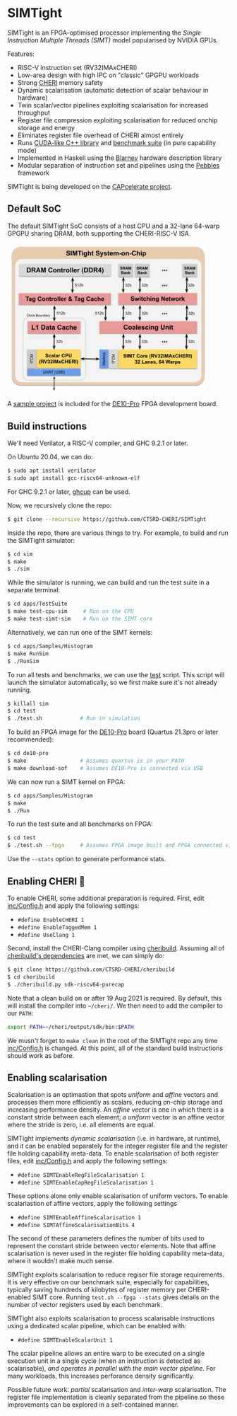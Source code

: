 # SIMTight

SIMTight is an FPGA-optimised processor implementing the _Single
Instruction Multiple Threads (SIMT)_ model popularised by NVIDIA GPUs.

Features:

  * RISC-V instruction set (RV32IMAxCHERI) 
  * Low-area design with high IPC on "classic" GPGPU workloads
  * Strong [CHERI](http://cheri-cpu.org) memory safety
  * Dynamic scalarisation (automatic detection of scalar
    behaviour in hardware)
  * Twin scalar/vector pipelines exploiting scalarisation for
    increased throughput
  * Register file compression exploiting scalarisation for
    reduced onchip storage and energy
  * Eliminates register file overhead of CHERI almost entirely
  * Runs [CUDA-like C++ library](doc/NoCL.md) and [benchmark suite](apps/)
    (in pure capability mode)
  * Implemented in Haskell using the
    [Blarney](https://github.com/blarney-lang/blarney)
    hardware description library
  * Modular separation of instruction set and pipelines using the
    [Pebbles](//github.com/blarney-lang/pebbles)
    framework

SIMTight is being developed on the [CAPcelerate
project](https://gow.epsrc.ukri.org/NGBOViewGrant.aspx?GrantRef=EP/V000381/1).

## Default SoC

The default SIMTight SoC consists of a host CPU and a 32-lane
64-warp GPGPU sharing DRAM, both supporting the CHERI-RISC-V ISA.

<img src="doc/SoC.svg" width="450">

A [sample project](de10-pro/) is included for the
[DE10-Pro](http://de10-pro.terasic.com) FPGA development board.

## Build instructions

We'll need Verilator, a RISC-V compiler, and GHC 9.2.1 or later.

On Ubuntu 20.04, we can do:

```sh
$ sudo apt install verilator
$ sudo apt install gcc-riscv64-unknown-elf
```

For GHC 9.2.1 or later, [ghcup](https://www.haskell.org/ghcup/) can be
used.

Now, we recursively clone the repo:

```sh
$ git clone --recursive https://github.com/CTSRD-CHERI/SIMTight
```

Inside the repo, there are various things to try.  For example, to
build and run the SIMTight simulator:

```sh
$ cd sim
$ make
$ ./sim
```

While the simulator is running, we can build and run the test suite
in a separate terminal:

```sh
$ cd apps/TestSuite
$ make test-cpu-sim     # Run on the CPU
$ make test-simt-sim    # Run on the SIMT core
```

Alternatively, we can run one of the SIMT kernels:

```sh
$ cd apps/Samples/Histogram
$ make RunSim
$ ./RunSim
```

To run all tests and benchmarks, we can use the [test](test/test.sh)
script.  This script will launch the simulator automatically, so we
first make sure it's not already running.

```sh
$ killall sim
$ cd test
$ ./test.sh            # Run in simulation
```

To build an FPGA image for the [DE10-Pro](http://de10-pro.terasic.com)
board (Quartus 21.3pro or later recommended):

```sh
$ cd de10-pro
$ make                 # Assumes quartus is in your PATH
$ make download-sof    # Assumes DE10-Pro is connected via USB
```

We can now run a SIMT kernel on FPGA:

```sh
$ cd apps/Samples/Histogram
$ make
$ ./Run
```

To run the test suite and all benchmarks on FPGA:

```sh
$ cd test
$ ./test.sh --fpga     # Assumes FPGA image built and FPGA connected via USB
```

Use the `--stats` option to generate performance stats.

## Enabling CHERI :cherries:

To enable CHERI, some additional preparation is required.  First, edit
[inc/Config.h](inc/Config.h) and apply the following settings:

  * `#define EnableCHERI 1`
  * `#define EnableTaggedMem 1`
  * `#define UseClang 1`

Second, install the CHERI-Clang compiler using
[cheribuild](https://github.com/CTSRD-CHERI/cheribuild).  Assuming all
of [cheribuild's
dependencies](https://github.com/CTSRD-CHERI/cheribuild#pre-build-setup)
are met, we can simply do:

```sh
$ git clone https://github.com/CTSRD-CHERI/cheribuild
$ cd cheribuild
$ ./cheribuild.py sdk-riscv64-purecap
```

Note that a clean build on or after 19 Aug 2021 is required.  By
default, this will install the compiler into `~/cheri/`.  We then need
to add the compiler to our `PATH`:

```sh
export PATH=~/cheri/output/sdk/bin:$PATH
```

We musn't forget to `make clean` in the root of the SIMTight repo any
time [inc/Config.h](inc/Config.h) is changed.  At this point, all of
the standard build instructions should work as before.

## Enabling scalarisation

Scalarisation is an optimastion that spots _uniform_ and _affine_ vectors and
processes them more efficiently as scalars, reducing on-chip storage and
increasing performance density.  An _affine_ vector is one in which there is a
constant stride between each element; a _uniform_ vector is an affine vector
where the stride is zero, i.e. all elements are equal.

SIMTight implements _dynamic scalarisation_ (i.e. in hardware, at
runtime), and it can be enabled separately for the integer register
file and the register file holding capability meta-data.  To enable
scalarisation of both register files, edit
[inc/Config.h](inc/Config.h) and apply the following settings:

  * `#define SIMTEnableRegFileScalarisation 1`
  * `#define SIMTEnableCapRegFileScalarisation 1`

These options alone only enable scalarisation of uniform vectors.  To
enable scalariastion of affine vectors, apply the following settings

  * `#define SIMTEnableAffineScalarisation 1`
  * `#define SIMTAffineScalarisationBits 4`

The second of these parameters defines the number of bits used to
represent the constant stride between vector elements.  Note that
affine scalarisation is never used in the register file holding
capability meta-data, where it wouldn't make much sense.

SIMTight exploits scalarisation to reduce regiser file storage requirements.
It is very effective on our benchmark suite, especially for capabilities,
typically saving hundreds of kilobytes of register memory per CHERI-enabled
SIMT core.  Running `test.sh --fpga --stats` gives details on the number of
vector registers used by each benchmark.

SIMTight also exploits scalarisation to process scalarisable instructions using
a dedicated scalar pipeline, which can be enabled with:

  * `#define SIMTEnableScalarUnit 1`

The scalar pipeline allows an entire warp to be executed on a single execution
unit in a single cycle (when an instruction is detected as scalarisable), _and
operates in parallel with the main vector pipeline_.  For many workloads, this
increases perforance density significantly.

Possible future work: _partial_ scalarisation and _inter-warp_ scalarisation.
The register file implementation is cleanly separated from the pipeline so
these improvements can be explored in a self-contained manner.
